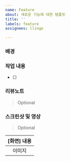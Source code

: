 ```yaml
---
name: Feature
about: 새로운 기능에 대한 템플릿
title: ''
labels: feature
assignees: llingo

---
```


### 배경


### 작업 내용
- [ ] 

### 리뷰노트
> Optional

### 스크린샷 및 영상
> Optional

|[화면] 내용|
|:---:|
|이미지|
